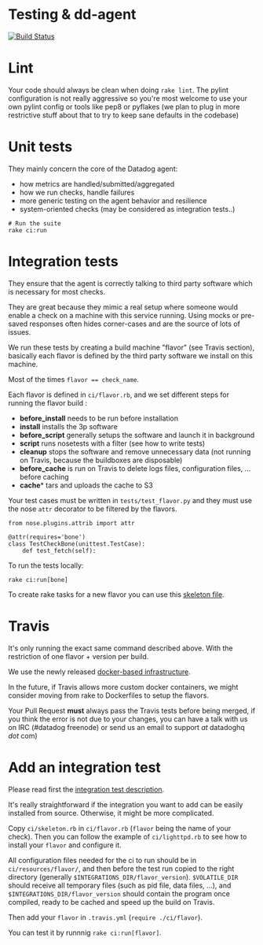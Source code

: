 Testing & dd-agent
==================

[![Build Status](https://travis-ci.org/DataDog/dd-agent.svg)](https://travis-ci.org/DataDog/dd-agent)

# Lint

Your code should always be clean when doing `rake lint`.
The pylint configuration is not really aggressive so you're most welcome to use your own pylint config or tools like pep8 or pyflakes (we plan to plug in more restrictive stuff about that to try to keep sane defaults in the codebase)

# Unit tests

They mainly concern the core of the Datadog agent:

* how metrics are handled/submitted/aggregated
* how we run checks, handle failures
* more generic testing on the agent behavior and resilience
* system-oriented checks (may be considered as integration tests..)

```
# Run the suite
rake ci:run
```

# Integration tests

They ensure that the agent is correctly talking to third party software which is necessary for most checks.

They are great because they mimic a real setup where someone would enable a check on a machine with this service running. Using mocks or pre-saved responses often hides corner-cases and are the source of lots of issues.

We run these tests by creating a build machine "flavor" (see Travis section), basically each flavor is defined by the third party software we install on this machine.

Most of the times `flavor == check_name`.

Each flavor is defined in `ci/flavor.rb`, and we set different steps for running the flavor build :

* **before_install** needs to be run before installation
* **install** installs the 3p software
* **before_script** generally setups the software and launch it in background
* **script** runs nosetests with a filter (see how to write tests)
* **cleanup** stops the software and remove unnecessary data (not running on Travis, because the buildboxes are disposable)
* **before_cache** is run on Travis to delete logs files, configuration files, ... before caching
* **cache*** tars and uploads the cache to S3

Your test cases must be written in `tests/test_flavor.py` and they must use the nose `attr` decorator to be filtered by the flavors.

```
from nose.plugins.attrib import attr

@attr(requires='bone')
class TestCheckBone(unittest.TestCase):
    def test_fetch(self):
```

To run the tests locally:
```
rake ci:run[bone]
```

To create rake tasks for a new flavor you can use this [skeleton file](../ci/skeleton.rb).


# Travis

It's only running the exact same command described above. With the restriction of one flavor + version per build.

We use the newly released [docker-based infrastructure](http://blog.travis-ci.com/2014-12-17-faster-builds-with-container-based-infrastructure/).

In the future, if Travis allows more custom docker containers, we might consider moving from rake to Dockerfiles to setup the flavors.

Your Pull Request **must** always pass the Travis tests before being merged, if you think the error is not due to your changes, you can have a talk with us on IRC (#datadog freenode) or send us an email to support _at_ datadoghq _dot_ com)


# Add an integration test

Please read first the [integration test description](#integration-tests).

It's really straightforward if the integration you want to add can be easily installed from source. Otherwise, it might be more complicated.

Copy `ci/skeleton.rb` in `ci/flavor.rb` (`flavor` being the name of your check). Then you can follow the example of `ci/lighttpd.rb` to see how to install your `flavor` and configure it.

All configuration files needed for the ci to run should be in `ci/resources/flavor/`, and then before the test run copied to the right directory (generally `$INTEGRATIONS_DIR/flavor_version`). `$VOLATILE_DIR` should receive all temporary files (such as pid file, data files, ...), and `$INTEGRATIONS_DIR/flavor_version` should contain the program once compiled, ready to be cached and speed up the build on Travis.

Then add your `flavor` in `.travis.yml` (`require ./ci/flavor`).

You can test it by runnnig `rake ci:run[flavor]`.
